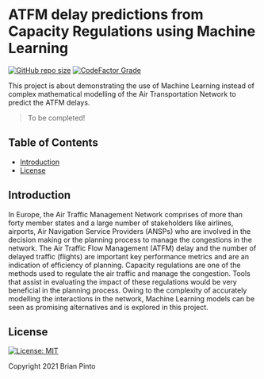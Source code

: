 # ATFM delay predictions from Capacity Regulations using Machine Learning

[![GitHub repo size](https://img.shields.io/github/repo-size/brianpinto91/atfm-delay-prediction?logo=GitHub)]()
[![CodeFactor Grade](https://img.shields.io/codefactor/grade/github/brianpinto91/atfm-delay-prediction/main)](https://www.codefactor.io/repository/github/brianpinto91/atfm-delay-prediction)

This project is about demonstrating the use of Machine Learning instead of complex mathematical modelling of the Air Transportation Network to predict the ATFM delays.

> To be completed!

## Table of Contents
* [Introduction](#introduction)
* [License](#license)

## Introduction
In Europe, the Air Traffic Management Network comprises
of more than forty member states and a large number of stakeholders like airlines,
airports, Air Navigation Service Providers (ANSPs) who are involved in the decision making or the planning process to manage the congestions in the network. The Air Traffic Flow Management (ATFM) delay and the number of delayed traffic (flights) are important key performance metrics and are an indication of efficiency of planning. Capacity regulations are one of the methods used to regulate the air traffic and manage the congestion. Tools that assist in evaluating the impact of these regulations would be very beneficial in the planning process. Owing to the complexity of accurately modelling the interactions in the network, Machine Learning models can be seen as promising alternatives and is explored in this project.

## License
[![License: MIT](https://img.shields.io/badge/License-MIT-yellow.svg)](LICENSE)

Copyright 2021 Brian Pinto